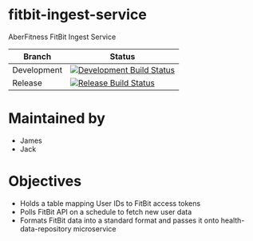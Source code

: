 # fitbit-ingest-service
AberFitness FitBit Ingest Service

| Branch | Status |
|-|-|
| Development | [![Development Build Status](https://travis-ci.org/sem5640-2018/fitbit-ingest-service.svg?branch=development)](https://travis-ci.org/sem5640-2018/fitbit-ingest-service) |
| Release | [![Release Build Status](https://travis-ci.org/sem5640-2018/fitbit-ingest-service.svg?branch=master)](https://travis-ci.org/sem5640-2018/fitbit-ingest-service) |

# Maintained by
* James
* Jack

# Objectives
* Holds a table mapping User IDs to FitBit access tokens
* Polls FitBit API on a schedule to fetch new user data
* Formats FitBit data into a standard format and passes it onto health-data-repository microservice

